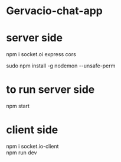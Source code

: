# Gervacio-chat-app 

# server side
npm i socket.oi express cors 

sudo npm install -g nodemon --unsafe-perm
# to run server side 
npm start

# client side
npm i socket.io-client   
npm run dev
